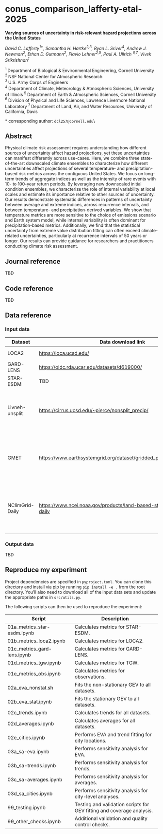 # conus_comparison_lafferty-etal-2025

**Varying sources of uncertainty in risk-relevant hazard projections across the United States**

*David C. Lafferty<sup>1\*</sup>, Samantha H. Hartke<sup>2,3</sup>, Ryan L. Sriver<sup>4</sup>, Andrew J. Newman<sup>2</sup>, Ethan D. Gutmann<sup>2</sup>, Flavio Lehner<sup>2,5</sup>, Paul A. Ullrich <sup>6,7</sup>, Vivek Srikrishnan<sup>1</sup>*

<sup>1 </sup>Department of Biological \& Environmental Engineering, Cornell University\
<sup>2 </sup>NSF National Center for Atmospheric Research\
<sup>3 </sup>U.S. Army Corps of Engineers\
<sup>4 </sup>Department of Climate, Meteorology \& Atmospheric Sciences, University of Illinois
<sup>5 </sup>Department of Earth \& Atmospheric Sciences, Cornell University
<sup>6 </sup>Division of Physical and Life Sciences, Lawrence Livermore National Laboratory
<sup>7 </sup>Department of Land, Air, and Water Resources, University of California, Davis

\* corresponding author:  `dcl257@cornell.edu`\

## Abstract
Physical climate risk assessment requires understanding how different sources of uncertainty affect hazard projections, yet these uncertainties can manifest differently across use-cases. Here, we combine three state-of-the-art downscaled climate ensembles to characterize how different uncertainties affect projections of several temperature- and precipitation-based risk metrics across the contiguous United States. We focus on long-term trends of aggregate indices as well as the intensity of rare events with 10- to 100-year return periods. By leveraging new downscaled initial condition ensembles, we characterize the role of internal variability at local scales and estimate its importance relative to other sources of uncertainty. Our results demonstrate systematic differences in patterns of uncertainty between average and extreme indices, across recurrence intervals, and between temperature- and precipitation-derived variables. We show that temperature metrics are more sensitive to the choice of emissions scenario and Earth system model, while internal variability is often dominant for precipitation-based metrics. Additionally, we find that the statistical uncertainty from extreme value distribution fitting can often exceed climate-related uncertainties, particularly at recurrence intervals of 50 years or longer. Our results can provide guidance for researchers and practitioners conducting climate risk assessment.

## Journal reference
TBD

## Code reference
TBD

## Data reference

### Input data
| Dataset | Data download link | Reference | Notes |
|---------|------|-----|-------|
| LOCA2 | https://loca.ucsd.edu/ | https://doi.org/10.1175/JHM-D-22-0194.1 |  |
| GARD-LENS | https://oidc.rda.ucar.edu/datasets/d619000/ | https://doi.org/10.1038/s41597-024-04205-z | - | 
| STAR-ESDM | TBD | https://doi.org/10.1029/2023EF004107 | - |
| Livneh-unsplit | https://cirrus.ucsd.edu/~pierce/nonsplit_precip/ | https://doi.org/10.1175/JHM-D-20-0212.1 | Training data for LOCA2, used in SI figures only. |
| GMET | https://www.earthsystemgrid.org/dataset/gridded_precip_and_temp.html | https://doi.org/10.1175/JHM-D-15-0026.1 | Training data for GARD-LENS, used in SI figures only. |
| NClimGrid-Daily | https://www.ncei.noaa.gov/products/land-based-station/nclimgrid-daily | https://doi.org/10.1175/JTECH-D-22-0024.1 | Training data for STAR-ESDM, used in SI figures only. |

### Output data
TBD

## Reproduce my experiment
Project dependencies are specified in `pyproject.toml`. You can clone this directory and install via pip by running `pip install -e .` from the root directory. You'll also need to download all of the input data sets and update the appropriate paths in `src/utils.py`.

The following scripts can then be used to reproduce the experiment:

| Script | Description |
|--------|-------------|
| 01a_metrics_star-esdm.ipynb | Calculates metrics for STAR-ESDM. |
| 01b_metrics_loca2.ipynb | Calculates metrics for LOCA2. |
| 01c_metrics_gard-lens.ipynb | Calculates metrics for GARD-LENS. |
| 01d_metrics_tgw.ipynb | Calculates metrics for TGW. |
| 01e_metrics_obs.ipynb | Calculates metrics for observations. |
| 02a_eva_nonstat.sh | Fits the non-stationary GEV to all datasets. |
| 02b_eva_stat.ipynb | Fits the stationary GEV to all datasets. |
| 02c_trends.ipynb | Calculates trends for all datasets. |
| 02d_averages.ipynb | Calculates averages for all datasets. |
| 02e_cities.ipynb | Performs EVA and trend fitting for city locations. |
| 03a_sa-eva.ipynb | Performs sensitivity analysis for EVA. |
| 03b_sa-trends.ipynb | Performs sensitivity analysis for trends. |
| 03c_sa-averages.ipynb | Performs sensitivity analysis for averages. |
| 03d_sa_cities.ipynb | Performs sensitivity analysis for city-level analyses. |
| 99_testing.ipynb | Testing and validation scripts for GEV fitting and coverage analysis. |
| 99_other_checks.ipynb | Additional validation and quality control checks. |
